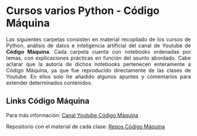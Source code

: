 # Cursos varios Python - Código Máquina

<div style="text-align: justify">Las siguientes carpetas consisten en material recopilado de los cursos de Python, análisis de datos e inteligencia artificial del canal de Youtube de <b>Código Máquina</b>. Cada carpeta cuenta con notebooks ordenadas por temas, con explicaciones prácticas en función del asunto abordado. Cabe aclarar que la autoría de dichos notebooks pertenecen enteramente a Código Máquina, ya que fue reproducido directamente de las clases de Youtube. En ellos solo he añadido algunos apuntes y comentarios para extender determinados contenidos.</div>

## Links Código Máquina

Para más información: [Canal Youtube Código Máquina](https://www.youtube.com/@CodigoMaquina)

Repositorio con el material de cada clase: [Repos Código Máquina](https://github.com/CodigoMaquina/code)